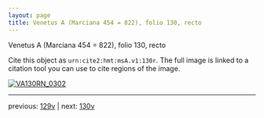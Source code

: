 ```yaml
---
layout: page
title: Venetus A (Marciana 454 = 822), folio 130, recto
---
```


Venetus A (Marciana 454 = 822), folio 130, recto

Cite this object as `urn:cite2:hmt:msA.v1:130r`.  The full image is linked to a citation tool you can use to cite regions of the image.

[![VA130RN_0302](http://www.homermultitext.org/iipsrv?IIIF=/project/homer/pyramidal/deepzoom/hmt/vaimg/2017a/VA130RN_0302.tif/full/800,/0/default.jpg)](http://www.homermultitext.org/ict2/?urn=urn:cite2:hmt:vaimg.2017a:VA130RN_0302) 

---

previous:  [129v](../129v/) | next: [130v](../130v/)